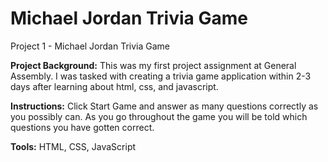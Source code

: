 # Michael Jordan Trivia Game
Project 1 - Michael Jordan Trivia Game

**Project Background:** This was my first project assignment at General Assembly. I was tasked with creating a trivia game application within 2-3 days after learning about html, css, and javascript.

**Instructions:** Click Start Game and answer as many questions correctly as you possibly can. As you go throughout the game you will be told which questions you have gotten correct.

**Tools:** HTML, CSS, JavaScript
